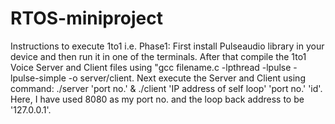 # RTOS-miniproject
Instructions to execute 1to1 i.e. Phase1:
First install Pulseaudio library in your device and then run it in one of the terminals.
After that compile the 1to1 Voice Server and Client files using "gcc filename.c -lpthread -lpulse -lpulse-simple -o server/client.
Next execute the Server and Client using command: ./server 'port no.' & ./client 'IP address of self loop' 'port no.' 'id'.
Here, I have used 8080 as my port no. and the loop back address to be '127.0.0.1'.

